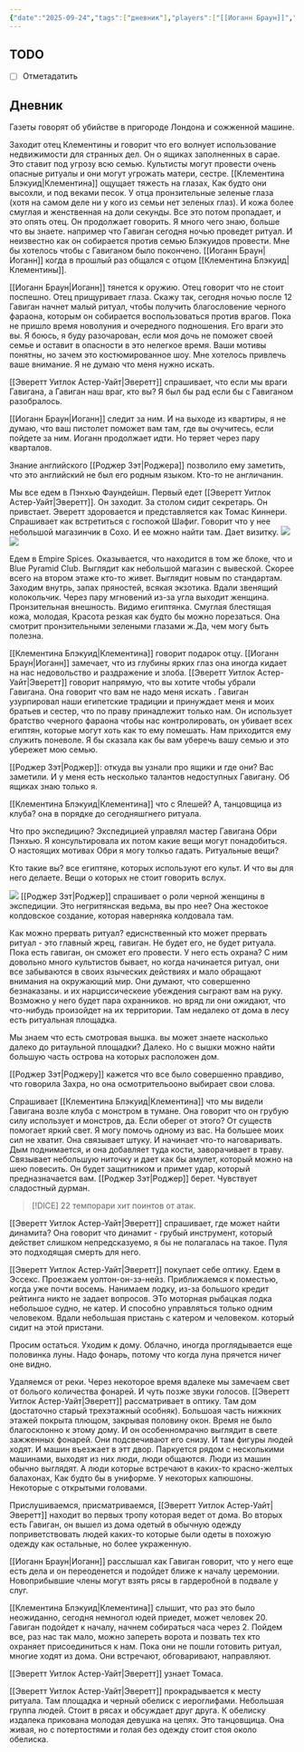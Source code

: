 ```yaml
---
{"date":"2025-09-24","tags":["дневник"],"players":["[[Иоганн Браун]]","[[Эверетт Уитлок Астер-Уайт]]","[[Роджер Зэт]]","[[Клементина Блэкуид]]"],"campaign":"[[Маски Ньярлахотепа]]","world-date":"18 февраля 1925","world-time-start":"8:00","dg-publish":true,"previous-session":"[[15 сентября 2025]]","next-session":"[[2 октября 2025]]","permalink":"/24-sentyabrya-2025/","dgPassFrontmatter":true}
---
```



## TODO
- [ ] Отметадатить

## Дневник
Газеты говорят об убийстве в пригороде Лондона и сожженной машине. 

Заходит отец Клементины и говорит что его волнует использование недвижимости для странных дел. Он о ящиках заполненных в сарае. Это ставит под угрозу всю семью. Культисты могут провести очень опасные ритуалы и они могут угрожать матери, сестре. [[Клементина Блэкуид\|Клементина]] ощущает тяжесть на глазах, Как будто они высохли, и под веками песок. У отца пронзительные зеленые глаза (хотя на самом деле ни у кого из семьи нет зеленых глаз). И кожа более смуглая и женственная на доли секунды. Все это потом пропадает, и это опять отец. Он продолжает говорить. Я много чего знаю, больше что вы знаете. например что Гавиган сегодня ночью проведет ритуал. И неизвестно как он собирается против семью Блэкуидов провести. Мне бы хотелось чтобы с Гавиганом было покончено. [[Иоганн Браун\|Иоганн]] когда в прошлый раз общался с отцом [[Клементина Блэкуид\|Клементины]].

[[Иоганн Браун\|Иоганн]] тянется к оружию. Отец говорит что не стоит поспешно. Отец прищуривает глаза. Скажу так, сегодня ночью после 12 Гавиган начнет малый ритуал, чтобы получить благословение черного фараона, которым он собирается воспользоваться против врагов. Пока не пришло время новолуния и очередного подношения. Его враги это вы. Я боюсь, я буду разочарован, если моя дочь не поможет своей семье и оставит в опасности в это нелегкое время. Ваши мотивы понятны, но зачем это костюмированное шоу. Мне хотелось привлечь ваше внимание. Я не думаю что меня нужно искать. 

[[Эверетт Уитлок Астер-Уайт\|Эверетт]] спрашивает, что если мы враги Гавигана, а Гавиган наш враг, кто вы? Я был бы рад если бы с Гавиганом разобралось. 

[[Иоганн Браун\|Иоганн]] следит за ним. И на выходе из квартиры, я не думаю, что ваш пистолет поможет вам там, где вы очучитесь, если пойдете за ним. Иоганн продолжает идти. Но теряет через пару кварталов. 

Знание английского [[Роджер Зэт\|Роджера]] позволило ему заметить, что это английский не был его родным языком. Кто-то не англичанин. 

Мы все едем в Пэнхью Фаундейшн. Первый едет [[Эверетт Уитлок Астер-Уайт\|Эверетт]]. Он заходит. За столом сидит секретарь. Он привстает. Эверетт здоровается и представляется как Томас Киннери. Спрашивает как встретиться с госпожой Шафиг. Говорит что у нее небольшой магазинчик в Сохо. И ее можно найти там. Дает визитку. 
![](https://foundry.owlbeardm.com/CoC/npc/monsters/secretary.webp)
![](https://foundry.owlbeardm.com/CoC/papers/england/7.png)

Едем в Empire Spices. Оказывается, что находится в том же блоке, что и Blue Pyramid Club. Выглядит как небольшой магазин с вывеской. Скорее всего на втором этаже кто-то живет. Выглядит новым по стандартам. Заходим внутрь, запах пряностей, всякая экзотика. Вдали звенящий колокольчик. Через пару мгновений из-за угла выходит женщина. Пронзительная внешность. Видимо египтянка. Смуглая блестящая кожа, молодая, Красота резкая как будто бы можно порезаться. Она смотрит пронзительными зелеными глазами ж.Да, чем могу быть полезна. 

[[Клементина Блэкуид\|Клементина]] говорит подарок отцу. [[Иоганн Браун\|Иоганн]] замечает, что из глубины ярких глаз она иногда кидает на нас недовольство и раздражение и злоба. [[Эверетт Уитлок Астер-Уайт\|Эверетт]] говорит напрямую, что вы хотите чтобы убрали Гавигана. Она говорит что вам не надо меня искать . Гавиган узурпировал наши египетские традиции и принуждает меня и моих братьев и сестер, что по праву принадлежит только нам. Он использует братство ччерного фараона чтобы нас контролировать, он убивает всех египтян, которые могут хоть как то ему помешать. Нам приходится ему служить поневоле. Я бы сказала как бы вам уберечь вашу семью и это убережет мою семью. 

[[Роджер Зэт\|Роджер]]: откуда вы узнали про ящики и где они? Вас заметили. И у меня есть несколько талантов недоступных Гавигану. Об ящиках знаю только я. 

[[Клементина Блэкуид\|Клементина]] что с Ялешей? А, танцовщица из клуба? она в порядке до сегодняшгнего ритуала. 

Что про экспедицию? Экспедицией управлял мастер Гавигана Обри Пэнхью. Я консультировала их потом какие вещи могут понадобиться. О настоящих мотивах Обри я могу толкьо гадать. Ритуальные вещи?

Кто такие вы? все египтяне, которых используют его культ. И что вы для него делаете. Вещи о которых не стоит говорить вслух. 

![](https://foundry.owlbeardm.com/CoC/npc/mon/portraits/ZAHRA%20SHAFIK.png)
[[Роджер Зэт\|Роджер]] спрашивает о роли черной женщины в экспедиции. Это негритянская ведьма, вы про нее? Она жестокое колдовское создание, которая наверняка колдовала там. 

Как можно прервать ритуал? едиснственный кто может прервать ритуал - это главный жрец, гавиган. Не будет его, не будет ритуала. Пока есть гавиган, он сможет его провести. У него есть охрана? С ним довольно много культистов бывает, но когда начинается ритуал, они все забываются в своих языческих действиях и мало обращают внимания на окружающий мир. Они думают, что совершенно безнаказаны. и их нарциссическеие убеждения сыграют вам на руку. Возможно у него будет пара охранников. но вряд ли они ожидают, что что-нибудь произойдет на их территории. Там недалеко от дома в лесу есть ритуальная площадка.

Мы знаем что есть смотровая вышка. вы может знаете насколько далеко до ритаульной площадки? Далеко. Но с вышки можно найти большую часть острова на которых расположен дом. 

[[Роджер Зэт\|Роджеру]] кажется что все было совершенно правдиво, что говорила Захра, но она осмотрительооно выбирает свои слова. 

Спрашивает [[Клементина Блэкуид\|Клементина]] что мы видели Гавигана возле клуба с монстром в тумане. Она говорит что он грубую силу использует и монстров, да. Если оберег от этого? От существ помогает яркий свет. Я могу помочь одному из вас. На большее моих сил не хватит. Она связывает штуку. И начинает что-то наговаривать. Дым поднимается, и она добавляет туда кости, заворачивает в траву. Связывает небольшую ниточку и дает как бы амулет, который можно на шею повесить. Он будет защитником и примет удар, который предназначается вам. [[Роджер Зэт\|Роджер]] берет. Чувствует сладостный дурман. 

> [!DICE] 22 темпорари хит поинтов от атак. 

[[Эверетт Уитлок Астер-Уайт\|Эверетт]] спрашивает, где может найти динамита? Она говорит что динамит - грубый инструмент, который действет слишком непредсказуемо, я бы не полагалась на такое. Пуля это подходящая смерть для него. 

[[Эверетт Уитлок Астер-Уайт\|Эверетт]] покупает себе оптику. Едем в Эссекс. Проезжаем уолтон-он-зэ-нейз. Приближаемся к поместью, когда уже почти восемь. Нанимаем лодку, из-за большого кредит рейтинга никто не задает вопросов. ЭТо моторная рыбацкая лодка небольшое судно, не катер. И способно управляться только одним человеком. Вдали небольшая пристань с катером и человеком. который сидит на этой пристани. 

Просим остаться. Уходим к дому. Облачно, иногда проглядывается еще половинка луны. Надо фонарь, потому что когда луна прячется ничег оне видно. 

Удаляемся от реки. Через некоторое время вдалеке мы замечаем свет от болього количества фонарей. И чуть позже звуки голосов. [[Эверетт Уитлок Астер-Уайт\|Эверетт]] рассматривает в оптику. Там дом (достаточно старый трехэтажный особняк). Большоая часть нижкних этажей покрыта плющом, закрывая половину окон. Время не было благосклонно к этому дому. И он особенномрачно выглядит в свете зажженных фонарей. Они подсвечивают его снизу. И там фигуры людей ходят. И машин въезжает в этт двор. Паркуется рядом с несколькими машинами, выходят из них люди, люди общаются. Люди из машин обычно выглядят. А люди которые встречают в каких-то красно-желтых балахонах, Как будто бы в униформе. У некоторых капюшоны. Некоторые с открытыми головами. 

Прислушиваемся, присматриваемся, [[Эверетт Уитлок Астер-Уайт\|Эверетт]] находит во первых тропу которая ведет от дома. Во вторых есть Гавиган, он вышел из дома одетый в обычную одежду поприветствовать людей каких-то которые были одеты в похожую одежду как остальные, но более украженную. 

[[Иоганн Браун\|Иоганн]] расслышал как Гавиган говорит, что у него еще есть дела и он переоденется и подойдет ближе к началу церемонии. Новоприбывшие члены могут взять рясы в гардеробной в подвале у слуг. 

[[Клементина Блэкуид\|Клементина]] слышит, что раз это было неожиданно, сегодня немногол юдей приедет, может человек 20. Гавиган подойдет к началу, начнем собираться часа через 2. Пойдем все, раз нас так мало, можно запереть ворота и позвать тех кто охраняет присоединиться к нам. Пока они не пошли готовить ритуал, многие ходят из дома. Они встречают, обговаривают, направляют. 

[[Эверетт Уитлок Астер-Уайт\|Эверетт]] узнает Томаса. 

[[Эверетт Уитлок Астер-Уайт\|Эверетт]] прокрадывается к месту ритуала. Там площадка и черный обелиск с иероглифами. Небольшая группа людей. Стоит в рясах и обсуждает друг друга. К обелиску издалека прикована молодая девушка на цепях. Это танцовщица. Она живая, но с потертостями и голая без одежду стоит стоя около обелиска. 

